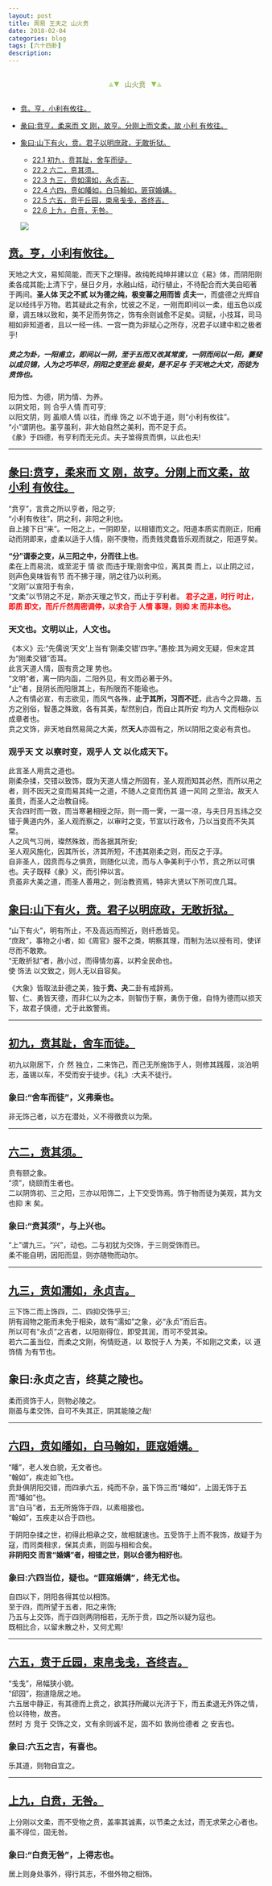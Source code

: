 ```yaml
---
layout: post
title: 周易 王夫之 山火贲
date: 2018-02-04
categories: blog
tags: [六十四卦]
description: 
---
```


<span id = "jump"></span>


<section style="margin: 0px auto; text-align: center;">
    <section class="xhr" style="width: 0px; height: 0px; border-left: 5px solid transparent; border-right: 5px solid transparent; border-bottom: 10px solid rgb(135, 201, 67); display: inline-block; opacity: 0.5; border-top-color: rgb(135, 201, 67);"></section>
    <section class="xhr" style="width: 0px; height: 0px; border-left: 5px solid transparent; border-right: 5px solid transparent; border-top: 10px solid rgb(135, 201, 67); display: inline-block; margin-left: -3px; border-bottom-color: rgb(135, 201, 67);"></section>
    <section style="
margin-left: 0.5em;
display: inline-block;">
        <p>
            <span style="color: rgb(118, 146, 60);">山火贲</span>
        </p>
    </section>
    <section class="xhr" style="margin-left: 0.5em; width: 0px; height: 0px; border-left: 5px solid transparent; border-right: 5px solid transparent; border-top: 10px solid rgb(135, 201, 67); display: inline-block; border-bottom-color: rgb(135, 201, 67);"></section>
    <section class="xhr" style="width: 0px; height: 0px; border-left: 5px solid transparent; border-right: 5px solid transparent; border-bottom: 10px solid rgb(135, 201, 67); display: inline-block; opacity: 0.5; margin-left: -3px; border-top-color: rgb(135, 201, 67);"></section>
</section>

- [贲。亨，小利有攸往。](#jump贲。亨)
- [彖曰:贲亨，柔来而 文 刚，故亨。分刚上而文柔，故 小利 有攸往。](#jump贲亨)
- [象曰:山下有火，贲。君子以明庶政，无敢折狱。](#jump山下有火)
  - [22.1 初九，贲其趾，舍车而徒。](#jump贲其趾)
  - [22.2 六二，贲其须。](#jump贲其须)
  - [22.3 九三，贲如濡如，永贞吉。](#jump贲如濡如)
  - [22.4 六四，贲如皤如，白马翰如，匪寇婚媾。](#jump贲如皤如)
  - [22.5 六五，贲于丘园，束帛戋戋，吝终吉。](#jump贲于丘园)
  - [22.6 上九，白贲，无咎。](#jump白贲)
  
  ![](http://www.guoyi360.com/uploads/allimg/130501/1-1305011056215X.jpg)


<span id = "jump贲。亨"></span>
## [贲。亨，小利有攸往。](#jump)
天地之大文，易知简能，而天下之理得。故纯乾纯坤并建以立《易》体，而阴阳刚柔各成其能;上清下宁，昼日夕月，水融山结，动行植止，不待配合而大美自昭著于两间。**圣人体 天之不贰 以为德之纯，极变蕃之用而皆 贞夫一**，而盛德之光辉自足以经纬乎万物。若其疑此之有余，忧彼之不足，一刚而即间以一柔，组五色以成章，调五味以致和，美不足而务饰之，饰有余则诚愈不足矣。词赋，小技耳，司马相如非知道者，且以一经一纬、一宫一商为非赋心之所存，况君子以建中和之极者乎!


##### 贲之为卦，一阳甫立，即间以一阴，至于五而又改其常度，一阴而间以一阳，萋斐以成贝锦，人为之巧毕尽，阴阳之变至此 极矣，是不足与 于天地之大文，而徒为贲饰也。


阳为性、为德，阴为情、为养。<br>
以阴文阳，则 合乎人情 而可亨;<br>
以阳文阴，则 虽顺人情 以往，而缘 饰之 以不诡于道，则“小利有攸往”。<br>
“小”谓阴也。虽亨虽利，非大始自然之美利，而不足于贞。<br>
《彖》于四德，有亨利而无元贞。夫子筮得贲而惧，以此也夫!

----

<span id = "jump贲亨"></span>
## [彖曰:贲亨，柔来而 文 刚，故亨。分刚上而文柔，故 小利 有攸往。](#jump)
“贲亨”，言贲之所以亨者，阳之亨;<br>
“小利有攸往”，阴之利，非阳之利也。<br>
自上接下日“来”。一阳之上，一阴即至，以相错而文之。阳道本质实而刚正，阳甫动而阴即来，虚柔以适于人情，刚不庚物，而贵贱灵蠢皆乐观而就之，阳道亨矣。


**“分”谓泰之变，从三阳之中，分而往上也**。<br>
柔在上而易流，或至泥于 情 欲 而违于理;刚舍中位，离其类 而上，以止阴之过，则声色臭味皆有节 而不拂于理，阴之往乃以利焉。<br>
“文刚”以宣阳于有余，<br>
“文柔”以节阴之不足，斯亦天理之节文，而止于亨利者。
<font color="#FF0000"><b>君子之道，时行 时止，即质 即文，而斤斤然周密调停，以求合于 人情 事理，则抑 末 而非本也。</b></font>

### 天文也。文明以止，人文也。
《本义》云:“先儒说‘天文’上当有‘刚柔交错’四字。”愚按:其为阙文无疑，但未定其为“刚柔交错”否耳。<br>
此言天道人情，固有贲之理 势也。<br>
“文明”者，离一阴内函，二阳外见，有文而必著于外。<br>
“止”者，艮阴长而阳限其上，有所限而不能瑜也。<br>
人之有情必宣，有志欲见，而风气各殊，**止于其所，习而不迁**，此古今之异趣，五方之别俗，智愚之殊致，各有其美，犁然别白，而自止其所安 均为人 文而相杂以成章者也。<br>
贲之文饰，非天地自然易简之大美，然**天人**亦固有之，所以阴阳之变必有贲也。

### 观乎天 文 以察时变，观乎人 文 以化成天下。
此言圣人用贲之道也。<br>
刚柔杂揉，交错以致饰，既为天道人情之所固有，圣人观而知其必然，而所以用之者，则不因天之变而易其纯一之道，不随人之变而伤其 道一风同 之至治。故天人虽贲，而圣人之治教自纯。<br>
天合四时而一致，而当寒暑相授之际，则一雨一霁，一温一凉，与夫日月五纬之交错于黄道内外，圣人观而察之，以审时之变，节宣以行政令，乃以当变而不失其常。<br>
人之风气习尚，璨然殊致，而各据其所安;<br>
圣人观风施化，因其所长，济其所短，不违其刚柔之则，而反之于淳。<br>
自非圣人，因贲而与之俱贲，则随化以流，而与人争美利于小节，贲之所以可惧也。夫子既释《彖》义，而引伸以言。<br>
贲虽非大美之道，而圣人善用之，则治教资焉，特非大贤以下所可庶几耳。

<span id = "jump山下有火"></span>
## [象曰:山下有火，贲。君子以明庶政，无敢折狱。](#jump)
“山下有火”，明有所止，不及高远而照近，则纤悉皆见。<br>
“庶政”，事物之小者，如《周官》服不之类，明察其理，而制为法以授有司，使详尽而不敢欺。<br>
“无敢折狱”者，赦小过，而得情勿喜，以矜全民命也。<br>
使 饰法 以文致之，则人无以自容矣。


《大象》皆取法卦德之美，独于**贲、夬**二卦有戒辞焉。<br>
智、仁、勇皆天德，而非仁以为之本，则智伤于察，勇伤于傲，自恃为德而以损天下，故君子慎德，尤于此致警焉。

----

<span id = "jump贲其趾"></span>
## [初九，贲其趾，舍车而徒。](#jump)
初九以刚居下，介 然 独立，二来饰己，而己无所施饰于人，则修其践履，淡泊明志，虽锡以车，不受而安于徒步。《礼》:大夫不徒行。

### 象曰:“舍车而徒”，义弗乘也。
非无饰己者，以方在潜处，义不得徼贲以为荣。

----

<span id = "jump贲其须"></span>
## [六二，贲其须。](#jump)
贲有颐之象。<br>
“须”，绕颐而生者也。<br>
二以阴饰初、三之阳，三亦以阳饰二，上下交受饰焉。饰于物而徒为美观，其为文也抑 末 矣。

### 象曰:“贲其须”，与上兴也。
 “上”谓九三。“兴”，动也。二与初犹为交饰，于三则受饰而已。<br>
 柔不能自明，因阳而显，则亦随物而动尔。

----

<span id = "jump贲如濡如"></span>
## [九三，贲如濡如，永贞吉。](#jump)
三下饰二而上饰四，二、四抑交饰乎三;<br>
阴有润物之能而未免于相染，故有“濡如”之象，必“永贞”而后吉。<br>
所以可有“永贞”之吉者，以阳刚得位，即受其润，而可不受其染。<br>
若六二虽当位，而柔之文刚，徇情贬道，以 取悦于人 为美，不如刚之文柔，以 道饰情 为有节也。

## 象曰:永贞之吉，终莫之陵也。
柔而资饰于人，则物必陵之。<br>
刚虽与柔交饰，自可不失其正，阴其能陵之哉!

----

<span id = "jump贲如皤如"></span>
## [六四，贲如皤如，白马翰如，匪寇婚媾。](#jump)
“皤”，老人发白貌，无文者也。<br>
“翰如”，疾走如飞也。<br>
贲卦俱阴阳交错，而四承六五，纯而不杂，虽下饰三而“皤如”，上固无饰于五而“皤如”也。<br>
言“白马”者，五无所施饰于四，以素相接也。<br>
“翰如”，五疾走以合于四也。


于阴阳杂揉之世，初得此相承之交，故相就速也。五受饰于上而不我饰，故疑于为寇，而同类相求，保其贞素，则固与相和合矣。<br>
**非阴阳交 而言“婚媾”者，相错之世，则以合德为相好也**。

### 象曰:六四当位，疑也。“匪寇婚媾”，终无尤也。
自四以下，阴阳各得其位以相饰。<br>
至于四，而所望于五者，阳之来饰;<br>
乃五与上交饰，而于四则两阴相若，无所于贲，四之所以疑为寇也。<br>
既相比合，以留未散之朴，又何尤焉!

----

<span id = "jump贲于丘园"></span>
## [六五，贲于丘园，束帛戋戋，吝终吉。](#jump)
 “戋戋”，帛幅狭小貌。<br>
 “邱园”，抱道隐居之地。<br>
 六五居中静正，有其德而上贲之，欲其抒所藏以光济于下，而五柔退无外饰之情，俭以待物，故吝。<br>
 然时 方 竞于 交饰之文，文有余则诚不足，固不如 敦尚俭德者 之 安吉也。

### 象曰:六五之吉，有喜也。
乐其道，则物自宜之。

----

<span id = "jump白贲"></span>
## [上九，白贲，无咎。](#jump)
上分刚以文柔，而不受物之贲，盖率其诚素，以节柔之太过，而无求荣之心者也。虽不得位，固无咎。

### 象曰:“白贲无咎”，上得志也。
居上则身处事外，得行其志，不借外物之相饰。

  
  
  
  
  
  
  
  
  
  
  
  
  
  
  
